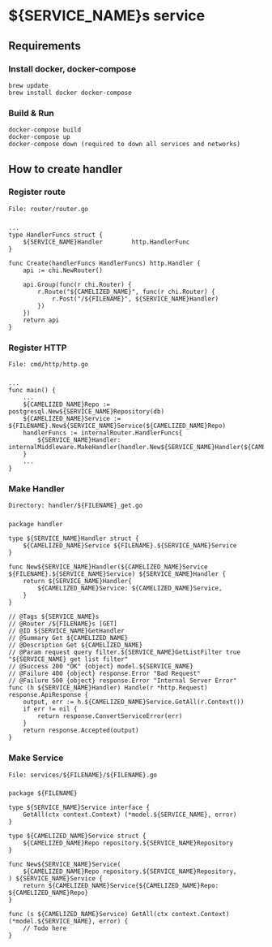 ${SERVICE_NAME}s service
===========

## Requirements

### Install docker, docker-compose

    brew update
    brew install docker docker-compose

### Build & Run

    docker-compose build
    docker-compose up
    docker-compose down (required to down all services and networks)
    
## How to create handler
### Register route
    File: router/router.go
###
    ...
    type HandlerFuncs struct {
        ${SERVICE_NAME}Handler        http.HandlerFunc
    }
    
    func Create(handlerFuncs HandlerFuncs) http.Handler {
        api := chi.NewRouter()
    
        api.Group(func(r chi.Router) {
            r.Route("${CAMELIZED_NAME}", func(r chi.Router) {
                r.Post("/${FILENAME}", ${SERVICE_NAME}Handler)
            })
        })
        return api
    }
### Register HTTP
    File: cmd/http/http.go
###
    ...
    func main() {
        ...
        ${CAMELIZED_NAME}Repo := postgresql.New${SERVICE_NAME}Repository(db)
        ${CAMELIZED_NAME}Service := ${FILENAME}.New${SERVICE_NAME}Service(${CAMELIZED_NAME}Repo)
        handlerFuncs := internalRouter.HandlerFuncs{
            ${SERVICE_NAME}Handler:    internalMiddleware.MakeHandler(handler.New${SERVICE_NAME}Handler(${CAMELIZED_NAME}Service).Handle),
        }
        ...
    }
### Make Handler
    Directory: handler/${FILENAME}_get.go
###
    package handler
    
    type ${SERVICE_NAME}Handler struct {
    	${CAMELIZED_NAME}Service ${FILENAME}.${SERVICE_NAME}Service
    }
    
    func New${SERVICE_NAME}Handler(${CAMELIZED_NAME}Service ${FILENAME}.${SERVICE_NAME}Service) ${SERVICE_NAME}Handler {
    	return ${SERVICE_NAME}Handler{
    	    ${CAMELIZED_NAME}Service: ${CAMELIZED_NAME}Service,
    	}
    }
    
    // @Tags ${SERVICE_NAME}s
    // @Router /${FILENAME}s [GET]
    // @ID ${SERVICE_NAME}GetHandler
    // @Summary Get ${CAMELIZED_NAME}
    // @Description Get ${CAMELIZED_NAME}
    // @Param request query filter.${SERVICE_NAME}GetListFilter true "${SERVICE_NAME} get list filter"
    // @Success 200 "OK" {object} model.${SERVICE_NAME}
    // @Failure 400 {object} response.Error "Bad Request"
    // @Failure 500 {object} response.Error "Internal Server Error"
    func (h ${SERVICE_NAME}Handler) Handle(r *http.Request) response.ApiResponse {
        output, err := h.${CAMELIZED_NAME}Service.GetAll(r.Context())
    	if err != nil {
    		return response.ConvertServiceError(err)
    	}
    	return response.Accepted(output)
    }

### Make Service
    File: services/${FILENAME}/${FILENAME}.go
###
    package ${FILENAME}
    
    type ${SERVICE_NAME}Service interface {
    	GetAll(ctx context.Context) (*model.${SERVICE_NAME}, error)
    }
    
    type ${CAMELIZED_NAME}Service struct {
    	${CAMELIZED_NAME}Repo repository.${SERVICE_NAME}Repository
    }
    
    func New${SERVICE_NAME}Service(
    	${CAMELIZED_NAME}Repo repository.${SERVICE_NAME}Repository,
    ) ${SERVICE_NAME}Service {
    	return ${CAMELIZED_NAME}Service{${CAMELIZED_NAME}Repo: ${CAMELIZED_NAME}Repo}
    }
    
    func (s ${CAMELIZED_NAME}Service) GetAll(ctx context.Context) (*model.${SERVICE_NAME}, error) {
    	// Todo here
    }
    

